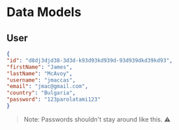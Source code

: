 # Data Models

## User

```json
{
"id": "d8dj3djd38-3d3d-k93d93kd939d-93d939dkd39kd93",
"firstName": "James",
"lastName": "McAvoy",
"username": "jmaccas",
"email": "jmac@gmail.com",
"country": "Bulgaria",
"password": "123parolatami123"
}
```

>Note: Passwords shouldn't stay around like this. :warning:
